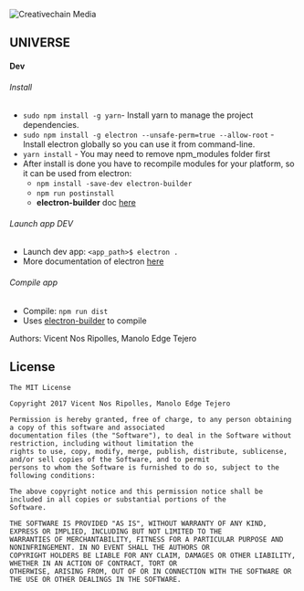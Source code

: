 ![Creativechain Media](https://www.creativechain.org/wp-content/uploads/2016/04/Logo-cretivechain-header-2.2.png)

## UNIVERSE

#### Dev

###### Install

* `sudo npm install -g yarn`- Install yarn to manage the project dependencies.
* `sudo npm install -g electron --unsafe-perm=true --allow-root` - Install electron globally so you can use it from command-line. 
* `yarn install` - You may need to remove npm_modules folder first
* After install is done you have to recompile modules for your platform, so it can be used from electron:
  * `npm install -save-dev electron-builder`
  * `npm run postinstall`
  * **electron-builder** doc [here](https://github.com/electron-userland/electron-builder/wiki/Multi-Platform-Build)


###### Launch app DEV
* Launch dev app:  `<app_path>$ electron .`
* More documentation of electron [here](https://github.com/electron/electron)

###### Compile app
* Compile:  `npm run dist`
* Uses [electron-builder](https://github.com/electron-userland/electron-builder) to compile

Authors: Vicent Nos Ripolles, Manolo Edge Tejero

## License

```
The MIT License

Copyright 2017 Vicent Nos Ripolles, Manolo Edge Tejero

Permission is hereby granted, free of charge, to any person obtaining a copy of this software and associated
documentation files (the "Software"), to deal in the Software without restriction, including without limitation the 
rights to use, copy, modify, merge, publish, distribute, sublicense, and/or sell copies of the Software, and to permit 
persons to whom the Software is furnished to do so, subject to the following conditions:

The above copyright notice and this permission notice shall be included in all copies or substantial portions of the 
Software.

THE SOFTWARE IS PROVIDED "AS IS", WITHOUT WARRANTY OF ANY KIND, EXPRESS OR IMPLIED, INCLUDING BUT NOT LIMITED TO THE 
WARRANTIES OF MERCHANTABILITY, FITNESS FOR A PARTICULAR PURPOSE AND NONINFRINGEMENT. IN NO EVENT SHALL THE AUTHORS OR 
COPYRIGHT HOLDERS BE LIABLE FOR ANY CLAIM, DAMAGES OR OTHER LIABILITY, WHETHER IN AN ACTION OF CONTRACT, TORT OR 
OTHERWISE, ARISING FROM, OUT OF OR IN CONNECTION WITH THE SOFTWARE OR THE USE OR OTHER DEALINGS IN THE SOFTWARE.
```
